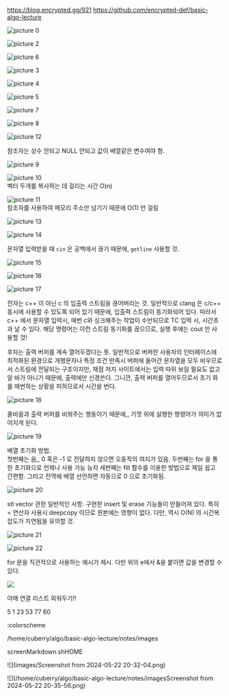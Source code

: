 https://blog.encrypted.gg/921
https://github.com/encrypted-def/basic-algo-lecture


![picture 0](images/58c59706080c7d2121f317b59797b524f8b64959ace7e848fae17be098d89e31.png)  

![picture 2](images/f5002216d46b3e2bc83db289fb587789285693a4f3d6229d25440feae23cdd40.png)  


![picture 6](images/c0d792c9991bcab1e8c9f2261064fbf8960a37f26bdba5a31014aa1d0f5d8f62.png)  


![picture 3](images/c2f171e863bd082368c25762b90d53cb36e5314b8f36936677b982e925e55155.png)  


![picture 4](images/a59ce95ffc466c4c9e805b7b50d826df6b54e5c115dec1143beb96a2db9f56a2.png)  


![picture 5](images/41bf5935b5a4e5b0f6d94e58f2c7537b158ea53df9627b57cad617c796f093ff.png)  


![picture 7](images/e80c1c496f584f070139369752f361acd53bfe360d4c49763e08c1a234ad4d95.png)  


![picture 8](images/961ca941ef45122ade44c294acfcd2471be542af0fee35f64c66fcd1d60c51ee.png)  

![picture 12](images/ea8523b7ff69bbfac7d960b46d49a4b7c5533ed0e8be91f11c6d9c90ae5bf71e.png)  

참조자는 상수 안되고 NULL 안되고 값이 배열같은 변수여야 함.


![picture 9](images/337fd746ab894e837fdaa126249c5b602573083cb0eff437a7dabf6342d5e399.png)  


![picture 10](images/380a0ece06da52536bfaab9df33ee1d3a2924b3b52ab56c132947559046b89d5.png)  
벡터 두개를 복사하는 데 걸리는 시간 O(n)

![picture 11](images/a6a3292cf0d23a8242f6d8abf1f5eaf7c6692a72c493ae45e004949c16c78dcf.png)  
참조자를 사용하여 메모리 주소만 넘기기 때문에 O(1) 만 걸림


![picture 13](images/d12d4bcb557929f2a957b673f51b9aab1bdbb5967450d3cd54860f9db8795fd3.png)  


![picture 14](images/ac0edcafc8a608076d0194c3c63220796cd52ced7c57c05cb1332fc065f65406.png)  

문자열 입력받을 때 `cin` 은 공백에서 끊기 때문에, `getline` 사용할 것.

![picture 15](images/55294ffedb4df640b2cb6b2a149a05f0d45fbd67ce3522c57036e185d942ee41.png)  


![picture 16](images/3b4bc1e8a4d839f8af12866a96b7c271bf3afef4c6c7ddb1924f9f138591400d.png)  


![picture 17](images/1998edb06a7647e45bb1385876d575f317f577103ff0a1594d5dd55fee7f258b.png)  

전자는 c++ 이 아닌 c 의 입출력 스트림을 끊어버리는 것. 일반적으로 clang 은 c/c++ 동시에 사용할 수 있도록 되어 있기 때문에, 입출력 스트림이 동기화되어 있다. 따라서 c++ 에서 문자열 입력시, 매번 c와 싱크해주는 작업이 수반되므로 TC 입력 시, 시간초과 날 수 있다. 해당 명령어는 이런 스트림 동기화를 끊으므로, 실행 후에는 cout 만 사용할 것!  

후자는 출력 버퍼를 계속 열어두겠다는 뜻. 일반적으로 버퍼란 사용자의 인터페이스에 최적화된 환경으로 개행문자나 특정 조건 만족시 버퍼에 들어간 문자열을 모두 비우므로서 스트림에 전달되는 구조이지만, 채점 저지 사이트에서는 입력 따위 보일 필요도 없고 알 바가 아니기 때문에, 출력에만 신경쓴다. 그니깐, 출력   버퍼를 열어두므로서 초기 화를 매번하는 상황을 피하므로서 시간을 번다. 

![picture 18](images/312f79035ae5e0946b8c10b31cc436427318196d5be39a51406edf96c30dd4ee.png)  

줄바꿈과 출력 버퍼를 비워주는 행동이기 때문에,, 기껏 위에 실행한 명령어가 의미가 없어지게 된다. 



![picture 19](images/88c98005672afe44ea3b246b938800d9356c939944a6a5f6eff63cd58b87c2e8.png)  

배열 초기화 방법.  
첫번째는 음,, 0 혹은 -1 로 전달하지 않으면 오동작의 여지가 있음.
두번째는 for 을 통한 초기화으로 언제나 사용 가능 능지
세번째는 fill 함수를 이용한 방법으로 제일 쉽고 간편함.
그리고 전역에 배열 선언하면 자동으로 0 으로 초기화됨.

![picture 20](images/a150681fd8de98a74753c4813d94727ac02e4ffb23d0aac569efbcdc856dc4f4.png)  

stl vector 관한 일반적인 사항. 구현한 insert 및 erase 기능들이 만들어져 있다. 특히 = 연산자 사용시 deepcopy 이므로 원본에는 영향이 없다. 다만, 역시 O(N) 의 시간복잡도가 지연됨을 유의할 것. 

![picture 21](images/77d0c957faabaa8dab9f6e4d6895e99391fff8d858295a57285e2df1f9097239.png)  

![picture 22](images/93312ec007031d323953d688ec0232349148c1cd8017ffbe200d9e3537e8ebac.png)  


for 문을 직관적으로 사용하는 예시가 제시. 다만 위의 e에서 &을 붙이면 값을 변경할 수 있다.


![](images/78ada1831c177efbfdc9b159cdbc618b1ac50ef0cda09d53db3e36779976196a.png)  

야매 연결 리스트 외워두기!!

5
1 23 53 77 60

:colorscheme 

/home/cuberry/algo/basic-algo-lecture/notes/images

screenMarkdown.shHOME



![](images/Screenshot from 2024-05-22 20-32-04.png)


![](/home/cuberry/algo/basic-algo-lecture/notes/imagesScreenshot from 2024-05-22 20-35-56.png)
